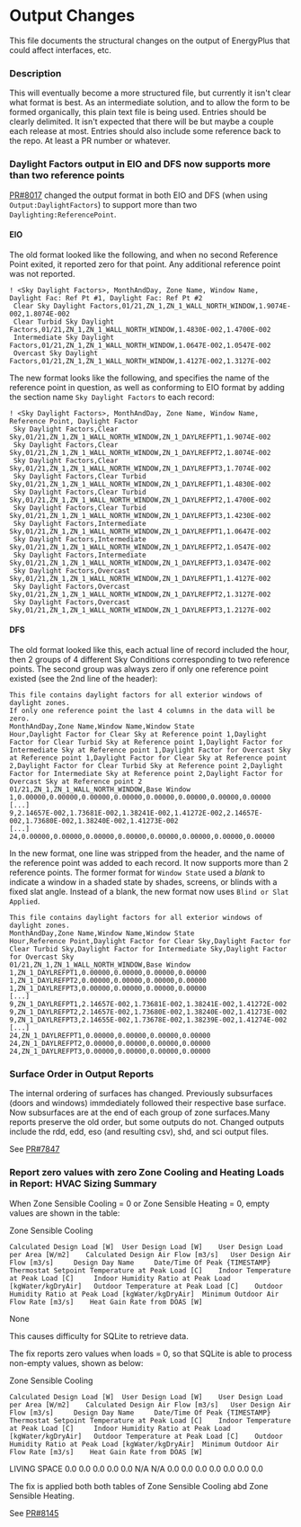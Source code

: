Output Changes
==============

This file documents the structural changes on the output of EnergyPlus that could affect interfaces, etc.

### Description

This will eventually become a more structured file, but currently it isn't clear what format is best. As an intermediate solution, and to allow the form to be formed organically, this plain text file is being used. Entries should be clearly delimited.  It isn't expected that there will be but maybe a couple each release at most. Entries should also include some reference back to the repo.  At least a PR number or whatever.


### Daylight Factors output in EIO and DFS now supports more than two reference points

[PR#8017](https://github.com/NREL/EnergyPlus/pull/8017) changed the output format in both EIO and DFS (when using `Output:DaylightFactors`)
to support more than two `Daylighting:ReferencePoint`.

#### EIO

The old format looked like the following, and when no second Reference Point exited, it reported zero for that point. Any additional reference point was not reported.

```
! <Sky Daylight Factors>, MonthAndDay, Zone Name, Window Name, Daylight Fac: Ref Pt #1, Daylight Fac: Ref Pt #2
 Clear Sky Daylight Factors,01/21,ZN_1,ZN_1_WALL_NORTH_WINDOW,1.9074E-002,1.8074E-002
 Clear Turbid Sky Daylight Factors,01/21,ZN_1,ZN_1_WALL_NORTH_WINDOW,1.4830E-002,1.4700E-002
 Intermediate Sky Daylight Factors,01/21,ZN_1,ZN_1_WALL_NORTH_WINDOW,1.0647E-002,1.0547E-002
 Overcast Sky Daylight Factors,01/21,ZN_1,ZN_1_WALL_NORTH_WINDOW,1.4127E-002,1.3127E-002
```

The new format looks like the following, and specifies the name of the reference point in question,
as well as conforming to EIO format by adding the section name `Sky Daylight Factors` to each record:

```
! <Sky Daylight Factors>, MonthAndDay, Zone Name, Window Name, Reference Point, Daylight Factor
 Sky Daylight Factors,Clear Sky,01/21,ZN_1,ZN_1_WALL_NORTH_WINDOW,ZN_1_DAYLREFPT1,1.9074E-002
 Sky Daylight Factors,Clear Sky,01/21,ZN_1,ZN_1_WALL_NORTH_WINDOW,ZN_1_DAYLREFPT2,1.8074E-002
 Sky Daylight Factors,Clear Sky,01/21,ZN_1,ZN_1_WALL_NORTH_WINDOW,ZN_1_DAYLREFPT3,1.7074E-002
 Sky Daylight Factors,Clear Turbid Sky,01/21,ZN_1,ZN_1_WALL_NORTH_WINDOW,ZN_1_DAYLREFPT1,1.4830E-002
 Sky Daylight Factors,Clear Turbid Sky,01/21,ZN_1,ZN_1_WALL_NORTH_WINDOW,ZN_1_DAYLREFPT2,1.4700E-002
 Sky Daylight Factors,Clear Turbid Sky,01/21,ZN_1,ZN_1_WALL_NORTH_WINDOW,ZN_1_DAYLREFPT3,1.4230E-002
 Sky Daylight Factors,Intermediate Sky,01/21,ZN_1,ZN_1_WALL_NORTH_WINDOW,ZN_1_DAYLREFPT1,1.0647E-002
 Sky Daylight Factors,Intermediate Sky,01/21,ZN_1,ZN_1_WALL_NORTH_WINDOW,ZN_1_DAYLREFPT2,1.0547E-002
 Sky Daylight Factors,Intermediate Sky,01/21,ZN_1,ZN_1_WALL_NORTH_WINDOW,ZN_1_DAYLREFPT3,1.0347E-002
 Sky Daylight Factors,Overcast Sky,01/21,ZN_1,ZN_1_WALL_NORTH_WINDOW,ZN_1_DAYLREFPT1,1.4127E-002
 Sky Daylight Factors,Overcast Sky,01/21,ZN_1,ZN_1_WALL_NORTH_WINDOW,ZN_1_DAYLREFPT2,1.3127E-002
 Sky Daylight Factors,Overcast Sky,01/21,ZN_1,ZN_1_WALL_NORTH_WINDOW,ZN_1_DAYLREFPT3,1.2127E-002
```

#### DFS

The old format looked like this, each actual line of record included the hour, then 2 groups of 4 different Sky Conditions corresponding to two reference points.
The second group was always zero if only one reference point existed (see the 2nd line of the header):

```
This file contains daylight factors for all exterior windows of daylight zones.
If only one reference point the last 4 columns in the data will be zero.
MonthAndDay,Zone Name,Window Name,Window State
Hour,Daylight Factor for Clear Sky at Reference point 1,Daylight Factor for Clear Turbid Sky at Reference point 1,Daylight Factor for Intermediate Sky at Reference point 1,Daylight Factor for Overcast Sky at Reference point 1,Daylight Factor for Clear Sky at Reference point 2,Daylight Factor for Clear Turbid Sky at Reference point 2,Daylight Factor for Intermediate Sky at Reference point 2,Daylight Factor for Overcast Sky at Reference point 2
01/21,ZN_1,ZN_1_WALL_NORTH_WINDOW,Base Window
1,0.00000,0.00000,0.00000,0.00000,0.00000,0.00000,0.00000,0.00000
[...]
9,2.14657E-002,1.73681E-002,1.38241E-002,1.41272E-002,2.14657E-002,1.73680E-002,1.38240E-002,1.41273E-002
[...]
24,0.00000,0.00000,0.00000,0.00000,0.00000,0.00000,0.00000,0.00000
```

In the new format, one line was stripped from the header, and the name of the reference point was added to each record. It now supports more than 2 reference points.
The former format for `Window State` used a *blank* to indicate a window in a shaded state by shades, screens, or blinds with a fixed slat angle.
Instead of a blank, the new format now uses `Blind or Slat Applied`.

```
This file contains daylight factors for all exterior windows of daylight zones.
MonthAndDay,Zone Name,Window Name,Window State
Hour,Reference Point,Daylight Factor for Clear Sky,Daylight Factor for Clear Turbid Sky,Daylight Factor for Intermediate Sky,Daylight Factor for Overcast Sky
01/21,ZN_1,ZN_1_WALL_NORTH_WINDOW,Base Window
1,ZN_1_DAYLREFPT1,0.00000,0.00000,0.00000,0.00000
1,ZN_1_DAYLREFPT2,0.00000,0.00000,0.00000,0.00000
1,ZN_1_DAYLREFPT3,0.00000,0.00000,0.00000,0.00000
[...]
9,ZN_1_DAYLREFPT1,2.14657E-002,1.73681E-002,1.38241E-002,1.41272E-002
9,ZN_1_DAYLREFPT2,2.14657E-002,1.73680E-002,1.38240E-002,1.41273E-002
9,ZN_1_DAYLREFPT3,2.14655E-002,1.73678E-002,1.38239E-002,1.41274E-002
[...]
24,ZN_1_DAYLREFPT1,0.00000,0.00000,0.00000,0.00000
24,ZN_1_DAYLREFPT2,0.00000,0.00000,0.00000,0.00000
24,ZN_1_DAYLREFPT3,0.00000,0.00000,0.00000,0.00000
```
### Surface Order in Output Reports

The internal ordering of surfaces has changed. Previously subsurfaces (doors and windows) immdediately followed their respective base surface. 
Now subsurfaces are at the end of each group of zone surfaces.Many reports preserve the old order, but some outputs do not.
Changed outputs include the rdd, edd, eso (and resulting csv), shd, and sci output files.

See [PR#7847](https://github.com/NREL/EnergyPlus/pull/7847)

### Report zero values with zero Zone Cooling and Heating Loads in Report: HVAC Sizing Summary

When Zone Sensible Cooling = 0 or Zone Sensible Heating = 0, empty values are shown in the table:

Zone Sensible Cooling

	Calculated Design Load [W] 	User Design Load [W] 	User Design Load per Area [W/m2] 	Calculated Design Air Flow [m3/s] 	User Design Air Flow [m3/s] 	Design Day Name 	Date/Time Of Peak {TIMESTAMP} 	Thermostat Setpoint Temperature at Peak Load [C] 	Indoor Temperature at Peak Load [C] 	Indoor Humidity Ratio at Peak Load [kgWater/kgDryAir] 	Outdoor Temperature at Peak Load [C] 	Outdoor Humidity Ratio at Peak Load [kgWater/kgDryAir] 	Minimum Outdoor Air Flow Rate [m3/s] 	Heat Gain Rate from DOAS [W]
None 	  	  	  	  	  	  	  	  	  	  	  	  	  	 

This causes difficulty for SQLite to retrieve data.

The fix reports zero values when loads = 0, so that SQLite is able to process non-empty values, shown as below:

Zone Sensible Cooling

	Calculated Design Load [W] 	User Design Load [W] 	User Design Load per Area [W/m2] 	Calculated Design Air Flow [m3/s] 	User Design Air Flow [m3/s] 	Design Day Name 	Date/Time Of Peak {TIMESTAMP} 	Thermostat Setpoint Temperature at Peak Load [C] 	Indoor Temperature at Peak Load [C] 	Indoor Humidity Ratio at Peak Load [kgWater/kgDryAir] 	Outdoor Temperature at Peak Load [C] 	Outdoor Humidity Ratio at Peak Load [kgWater/kgDryAir] 	Minimum Outdoor Air Flow Rate [m3/s] 	Heat Gain Rate from DOAS [W]
LIVING SPACE 	0.0 	0.0 	0.0 	0.0 	0.0 	N/A 	N/A 	0.0 	0.0 	0.0 	0.0 	0.0 	0.0 	0.0

The fix is applied both both tables of Zone Sensible Cooling abd Zone Sensible Heating.

See [PR#8145](https://github.com/NREL/EnergyPlus/pull/8145)
